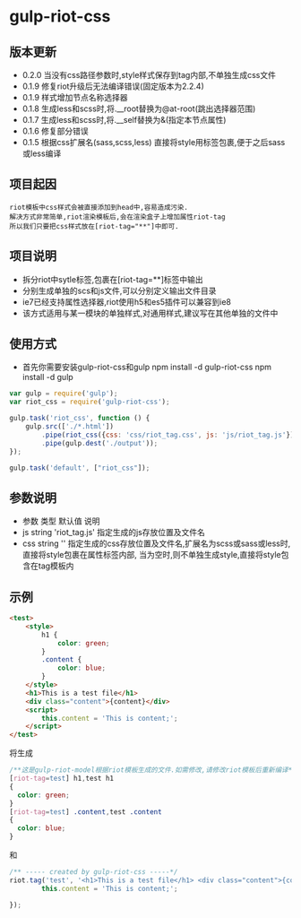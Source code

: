 gulp-riot-css
=============

## 版本更新
* 0.2.0 当没有css路径参数时,style样式保存到tag内部,不单独生成css文件
* 0.1.9 修复riot升级后无法编译错误(固定版本为2.2.4)
* 0.1.9 样式增加节点名称选择器
* 0.1.8 生成less和scss时,将.__root替换为@at-root(跳出选择器范围)
* 0.1.7 生成less和scss时,将.__self替换为&(指定本节点属性)
* 0.1.6 修复部分错误
* 0.1.5 根据css扩展名(sass,scss,less) 直接将style用标签包裹,便于之后sass或less编译

## 项目起因
    riot模板中css样式会被直接添加到head中,容易造成污染.
    解决方式非常简单,riot渲染模板后,会在渲染盒子上增加属性riot-tag
    所以我们只要把css样式放在[riot-tag="**"]中即可.

## 项目说明
* 拆分riot中sytle标签,包裹在[riot-tag=**]标签中输出
* 分别生成单独的scs和js文件,可以分别定义输出文件目录
* ie7已经支持属性选择器,riot使用h5和es5插件可以兼容到ie8
* 该方式适用与某一模块的单独样式,对通用样式,建议写在其他单独的文件中

## 使用方式
* 首先你需要安装gulp-riot-css和gulp
    npm install -d gulp-riot-css
    npm install -d gulp

```javascript
var gulp = require('gulp');
var riot_css = require('gulp-riot-css');

gulp.task('riot_css', function () {
    gulp.src(['./*.html'])
        .pipe(riot_css({css: 'css/riot_tag.css', js: 'js/riot_tag.js'}))
        .pipe(gulp.dest('./output'));
});

gulp.task('default', ["riot_css"]);

```

## 参数说明
* 参数 类型  默认值 说明
* js string 'riot_tag.js' 指定生成的js存放位置及文件名
* css string '' 指定生成的css存放位置及文件名,扩展名为scss或sass或less时,直接将style包裹在属性标签内部,
                当为空时,则不单独生成style,直接将style包含在tag模板内

## 示例
```html
<test>
    <style>
        h1 {
            color: green;
        }
        .content {
            color: blue;
        }
    </style>
    <h1>This is a test file</h1>
    <div class="content">{content}</div>
    <script>
        this.content = 'This is content;';
    </script>
</test>
```
将生成
```css
/**这是gulp-riot-model根据riot模板生成的文件.如需修改,请修改riot模板后重新编译*/
[riot-tag=test] h1,test h1
{
  color: green;
}
[riot-tag=test] .content,test .content
{
  color: blue;
}
```
和
```javascript
/** ----- created by gulp-riot-css -----*/
riot.tag('test', '<h1>This is a test file</h1> <div class="content">{content}</div>', function(opts) {
        this.content = 'This is content;';

});
```
